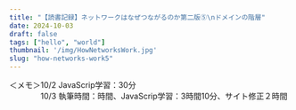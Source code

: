 ```yaml
---
title: "【読書記録】ネットワークはなぜつながるのか第二版⑤\nドメインの階層"
date: 2024-10-03
draft: false
tags: ["hello", "world"]
thumbnail: '/img/HowNetworksWork.jpg'
slug: "how-networks-work5"
---
```




＜メモ＞10/2 JavaScrip学習：30分   
　　　　10/3  執筆時間：時間、JavaScrip学習：3時間10分、サイト修正２時間